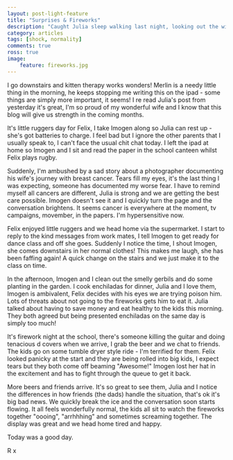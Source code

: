 ```yaml
---
layout: post-light-feature
title: "Surprises & Fireworks"
description: "Caught Julia sleep walking last night, looking out the window. I slept better but woke early feeling incredibly angry, playing out scenes of shouting at hospital staff - not sure how helpful that would be."
category: articles
tags: [shock, normality]
comments: true
ross: true
image:
    feature: fireworks.jpg
---
```


 I go downstairs and kitten therapy works wonders! Merlin is a needy little thing in the morning, he keeps stopping me writing this on the ipad - some things are simply more important, it seems! I re read Julia's post from yesterday it's great, I'm so proud of my wonderful wife and I know that this blog will give us strength in the coming months.

It's little ruggers day for Felix, I take Imogen along so Julia can rest up - she's got batteries to charge. I feel bad but I ignore the other parents that I usually speak to, I can't face the usual chit chat today. I left the ipad at home so Imogen and I sit and read the paper in the school canteen whilst Felix plays rugby.

Suddenly, I'm ambushed by a sad story about a photographer documenting his wife's journey with breast cancer. Tears fill my eyes, it's the last thing I was expecting, someone has documented my worse fear. I have to remind myself all cancers are different, Julia is strong and we are getting the best care possible. Imogen doesn't see it and I quickly turn the page and the conversation brightens. It seems cancer is everywhere at the moment, tv campaigns, movember, in the papers. I'm hypersensitive now.

Felix enjoyed little ruggers and we head home via the supermarket. I start to reply to the kind messages from work mates, I tell Imogen to get ready for dance class and off she goes. Suddenly I notice the time, I shout Imogen, she comes downstairs in her normal clothes! This makes me laugh, she has been faffing again! A quick change on the stairs and we just make it to the class on time.

In the afternoon, Imogen and I clean out the smelly gerbils and do some planting in the garden. I cook enchiladas for dinner, Julia and I love them, Imogen is ambivalent, Felix decides with his eyes we are trying poison him. Lots of threats about not going to the fireworks gets him to eat it. Julia talked about having to save money and eat healthy to the kids this morning. They both agreed but being presented enchiladas on the same day is simply too much!

It's firework night at the school, there's someone killing the guitar and doing tenacious d covers when we arrive, I grab the beer and we chat to friends. The kids go on some tumble dryer style ride - I'm terrified for them. Felix looked panicky at the start and they are being rolled into big kids, I expect tears but they both come off beaming "Awesome!" Imogen lost her hat in the excitement and has to fight through the queue to get it back.

More beers and friends arrive. It's so great to see them, Julia and I notice the differences in how friends (the dads) handle the situation, that's ok it's big bad news. We quickly break the ice and the conversation soon starts flowing. It all feels wonderfully normal, the kids all sit to watch the fireworks together "oooing", "arrhhhing" and sometimes screaming together. The display was great and we head home tired and happy.

Today was a good day.

R x